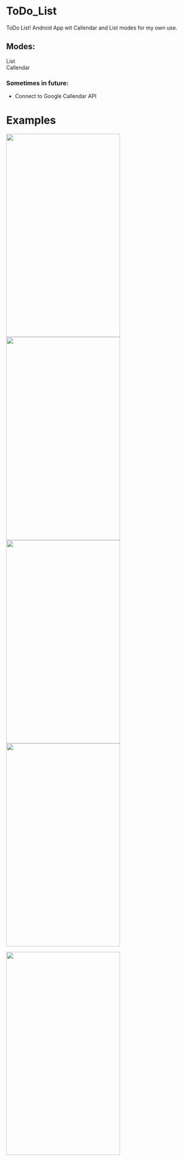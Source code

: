 # ToDo_List
ToDo List! Android App wit Callendar and List modes for my own use. 

## Modes:
List <br />
Callendar

### Sometimes in future:
- Connect to Google Callendar API


# Examples


<img src="http://img20.rajce.idnes.cz/d2001/14/14022/14022602_a002a352a8d2ce3a7fc8d63dfe3d27aa/images/todo_01.jpg?ver=0" width="304" height="541"/>            <img src="http://img20.rajce.idnes.cz/d2001/14/14022/14022602_a002a352a8d2ce3a7fc8d63dfe3d27aa/images/todo_02.jpg?ver=0" width="304" height="541"/>
<img src="http://img20.rajce.idnes.cz/d2001/14/14022/14022602_a002a352a8d2ce3a7fc8d63dfe3d27aa/images/todo_03.jpg?ver=0" width="304" height="541"/>            <img src="http://img20.rajce.idnes.cz/d2001/14/14022/14022602_a002a352a8d2ce3a7fc8d63dfe3d27aa/images/todo_04.jpg?ver=0" width="304" height="541"/>

<img src="http://img20.rajce.idnes.cz/d2001/14/14022/14022602_a002a352a8d2ce3a7fc8d63dfe3d27aa/images/todo_05.jpg?ver=0" width="304" height="541"/>


